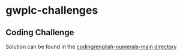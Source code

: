 # gwplc-challenges

## Coding Challenge

Solution can be found in the [coding/english-numerals-main directory](./coding/english-numerals-main/)
